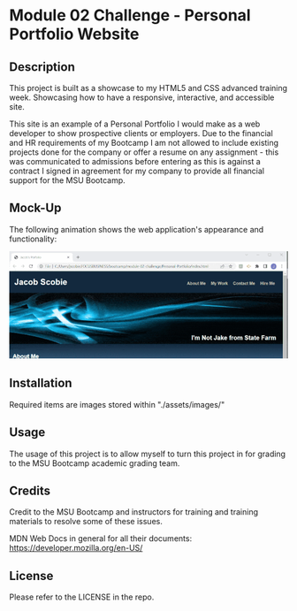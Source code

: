 # Module 02 Challenge - Personal Portfolio Website

## Description

This project is built as a showcase to my HTML5 and CSS advanced training week. Showcasing how to have a responsive, interactive, and accessible site.

This site is an example of a Personal Portfolio I would make as a web developer to show prospective clients or employers. Due to the financial and HR requirements of my Bootcamp I am not allowed to include existing projects done for the company or offer a resume on any assignment - this was communicated to admissions before entering as this is against a contract I signed in agreement for my company to provide all financial support for the MSU Bootcamp.

## Mock-Up

The following animation shows the web application's appearance and functionality:

![Portfolio Demo](./Assets/images/readme-animation.gif)

## Installation

Required items are images stored within "./assets/images/"

## Usage

The usage of this project is to allow myself to turn this project in for grading to the MSU Bootcamp academic grading team.

## Credits

Credit to the MSU Bootcamp and instructors for training and training materials to resolve some of these issues.

MDN Web Docs in general for all their documents: https://developer.mozilla.org/en-US/

## License

Please refer to the LICENSE in the repo.